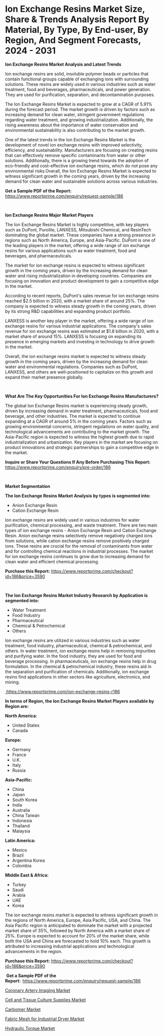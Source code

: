 <p><h1>Ion Exchange Resins Market Size, Share & Trends Analysis Report By Material, By Type, By End-user, By Region, And Segment Forecasts, 2024 - 2031</h1></p><p><strong>Ion Exchange Resins Market Analysis and Latest Trends</strong></p>
<p><p>Ion exchange resins are solid, insoluble polymer beads or particles that contain functional groups capable of exchanging ions with surrounding solutions. These resins are widely used in various industries such as water treatment, food and beverages, pharmaceuticals, and power generation. They are used for purification, separation, and decontamination purposes.</p><p>The Ion Exchange Resins Market is expected to grow at a CAGR of 5.91% during the forecast period. The market growth is driven by factors such as increasing demand for clean water, stringent government regulations regarding water treatment, and growing industrialization. Additionally, the rising awareness about the importance of water conservation and environmental sustainability is also contributing to the market growth.</p><p>One of the latest trends in the Ion Exchange Resins Market is the development of novel ion exchange resins with improved selectivity, efficiency, and sustainability. Manufacturers are focusing on creating resins that can effectively remove specific contaminants from water or other solutions. Additionally, there is a growing trend towards the adoption of eco-friendly and cost-effective ion exchange resins, which do not pose any environmental risks.Overall, the Ion Exchange Resins Market is expected to witness significant growth in the coming years, driven by the increasing demand for clean water and sustainable solutions across various industries.</p></p>
<p><strong>Get a Sample PDF of the Report:&nbsp;</strong> <a href="https://www.reportprime.com/enquiry/request-sample/186">https://www.reportprime.com/enquiry/request-sample/186</a></p>
<p>&nbsp;</p>
<p><strong>Ion Exchange Resins Major Market Players</strong></p>
<p><p>The Ion Exchange Resins Market is highly competitive, with key players such as DuPont, Purolite, LANXESS, Mitsubishi Chemical, and ResinTech dominating the global market. These companies have a strong presence in regions such as North America, Europe, and Asia-Pacific. DuPont is one of the leading players in the market, offering a wide range of ion exchange resins for various applications such as water treatment, food and beverages, and pharmaceuticals.</p><p>The market for ion exchange resins is expected to witness significant growth in the coming years, driven by the increasing demand for clean water and rising industrialization in developing countries. Companies are focusing on innovation and product development to gain a competitive edge in the market.</p><p>According to recent reports, DuPont's sales revenue for ion exchange resins reached $2.5 billion in 2020, with a market share of around 25%. The company is expected to witness steady growth in the coming years, driven by its strong R&D capabilities and expanding product portfolio.</p><p>LANXESS is another key player in the market, offering a wide range of ion exchange resins for various industrial applications. The company's sales revenue for ion exchange resins was estimated at $1.8 billion in 2020, with a market share of around 15%. LANXESS is focusing on expanding its presence in emerging markets and investing in technology to drive growth in the market.</p><p>Overall, the ion exchange resins market is expected to witness steady growth in the coming years, driven by the increasing demand for clean water and environmental regulations. Companies such as DuPont, LANXESS, and others are well-positioned to capitalize on this growth and expand their market presence globally.</p></p>
<p>&nbsp;</p>
<p><strong>What Are The Key Opportunities For Ion Exchange Resins Manufacturers?</strong></p>
<p><p>The global Ion Exchange Resins market is experiencing steady growth, driven by increasing demand in water treatment, pharmaceuticals, food and beverage, and other industries. The market is expected to continue expanding at a CAGR of around 5% in the coming years. Factors such as growing environmental concerns, stringent regulations on water quality, and technological advancements are contributing to the market growth. The Asia-Pacific region is expected to witness the highest growth due to rapid industrialization and urbanization. Key players in the market are focusing on product innovations and strategic partnerships to gain a competitive edge in the market.</p></p>
<p><strong>Inquire or Share Your Questions If Any Before Purchasing This Report:</strong> <a href="https://www.reportprime.com/enquiry/pre-order/186">https://www.reportprime.com/enquiry/pre-order/186</a></p>
<p>&nbsp;</p>
<p><strong>Market Segmentation</strong></p>
<p><strong>The Ion Exchange Resins Market Analysis by types is segmented into:</strong></p>
<p><ul><li>Anion Exchange Resin</li><li>Cation Exchange Resin</li></ul></p>
<p><p>Ion exchange resins are widely used in various industries for water purification, chemical processing, and waste treatment. There are two main types of ion exchange resins - Anion Exchange Resin and Cation Exchange Resin. Anion exchange resins selectively remove negatively charged ions from solutions, while cation exchange resins remove positively charged ions. These resins are crucial for the removal of contaminants from water and for controlling chemical reactions in industrial processes. The market for ion exchange resins continues to grow due to increasing demand for clean water and efficient chemical processing.</p></p>
<p><strong>Purchase this Report:&nbsp;</strong><a href="https://www.reportprime.com/checkout?id=186&price=3590">https://www.reportprime.com/checkout?id=186&price=3590</a></p>
<p>&nbsp;</p>
<p><strong>The Ion Exchange Resins Market Industry Research by Application is segmented into:</strong></p>
<p><ul><li>Water Treatment</li><li>Food Industry</li><li>Pharmaceutical</li><li>Chemical & Petrochemical</li><li>Others</li></ul></p>
<p><p>Ion exchange resins are utilized in various industries such as water treatment, food industry, pharmaceutical, chemical & petrochemical, and others. In water treatment, ion exchange resins help in removing impurities and purifying water. In the food industry, they are used for food and beverage processing. In pharmaceuticals, ion exchange resins help in drug formulation. In the chemical & petrochemical industry, these resins aid in the separation and purification of chemicals. Additionally, ion exchange resins find applications in other sectors like agriculture, electronics, and mining.</p></p>
<p><a href="https://www.reportprime.com/ion-exchange-resins-r186">&nbsp;https://www.reportprime.com/ion-exchange-resins-r186</a></p>
<p><strong>In terms of Region, the Ion Exchange Resins Market Players available by Region are:</strong></p>
<p>
    <p> <strong> North America: </strong>
        <ul>
            <li>United States</li>
            <li>Canada</li>
        </ul>
        </p> 
    <p> <strong> Europe: </strong>
        <ul>
            <li>Germany</li>
            <li>France</li>
            <li>U.K.</li>
            <li>Italy</li>
            <li>Russia</li>
        </ul>
        </p> 
    <p> <strong> Asia-Pacific: </strong>
        <ul>
            <li>China</li>
            <li>Japan</li>
            <li>South Korea</li>
            <li>India</li>
            <li>Australia</li>
            <li>China Taiwan</li>
            <li>Indonesia</li>
            <li>Thailand</li>
            <li>Malaysia</li>
        </ul>
        </p> 
    <p> <strong> Latin America: </strong>
        <ul>
            <li>Mexico</li>
            <li>Brazil</li>
            <li>Argentina Korea</li>
            <li>Colombia</li>
        </ul>
        </p> 
    <p> <strong> Middle East & Africa: </strong>
        <ul>
            <li>Turkey</li>
            <li>Saudi</li>
            <li>Arabia</li>
            <li>UAE</li>
            <li>Korea</li>
        </ul>
    </p>
    </p>
<p><p>The ion exchange resins market is expected to witness significant growth in the regions of North America, Europe, Asia Pacific, USA, and China. The Asia Pacific region is anticipated to dominate the market with a projected market share of 35%, followed by North America with a market share of 25%. Europe is expected to account for 20% of the market share, while both the USA and China are forecasted to hold 10% each. This growth is attributed to increasing industrial applications and technological advancements in the region.</p></p>
<p><strong>Purchase this Report: </strong><a href="https://www.reportprime.com/checkout?id=186&price=3590">https://www.reportprime.com/checkout?id=186&price=3590</a></p>
<p>&nbsp;<strong>Get a Sample PDF of the Report:&nbsp;&nbsp;</strong><a href="https://www.reportprime.com/enquiry/request-sample/186">https://www.reportprime.com/enquiry/request-sample/186</a></p>
<p><strong></strong></p>
<p><p><a href="https://medium.com/@brendamoreno1988/global-coronary-artery-imaging-market-size-share-analysis-by-product-type-by-application-by-ff92d070661e">Coronary Artery Imaging Market</a></p><p><a href="https://medium.com/@sarahhopkins94/cell-and-tissue-culture-supplies-industry-analysis-report-its-market-size-share-trends-by-9debbced92f6">Cell and Tissue Culture Supplies Market</a></p><p><a href="https://github.com/Krish2023na/Market-Research-Report-List-6/blob/main/carbomer-market.md">Carbomer Market</a></p><p><a href="https://issuu.com/reportprime-2/docs/fabric-mesh-for-industrial-dryer-ma_19464ce7943200">Fabric Mesh for Industrial Dryer Market</a></p><p><a href="https://www.linkedin.com/pulse/strategic-insights-global-hydraulic-torque-market-trends-6qh2e?trackingId=O1EZLfWURU2yH%2BhXXrJKdw%3D%3D">Hydraulic Torque Market</a></p></p>